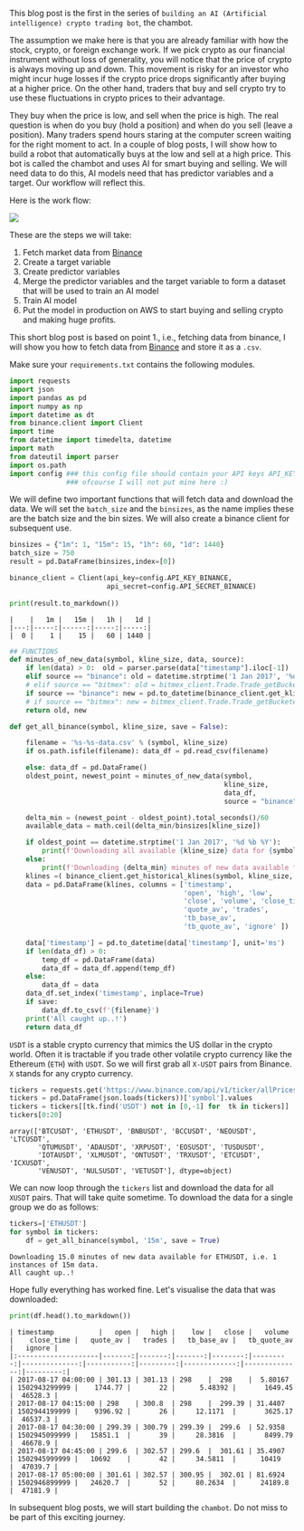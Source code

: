 This blog post is the first in the series of `building an AI (Artificial intelligence) crypto trading bot`, the chambot. 

The assumption we make here is that you are already familiar with how the stock, crypto, or foreign exchange work. If we pick crypto as our financial instrument without loss of generality, you will notice that the price of crypto is always moving up and down. This movement is risky for an investor who might incur huge losses if the crypto price drops significantly after buying at a higher price. On the other hand, traders that buy and sell crypto try to use these fluctuations in crypto prices to their advantage.

They buy when the price is low, and sell when the price is high. The real question is when do you buy (hold a position) and when do you sell (leave a position). Many traders spend hours staring at the computer screen waiting for the right moment to act.  In a couple of blog posts, I will show how to build a robot that automatically buys at the low and sell at a high price. This bot is called the chambot and uses AI for smart buying and selling. We will need data to do this,  AI models need that has predictor variables and a target. Our workflow will reflect this. 

Here is the work flow:

![](../../images/flow_diagram.png)

These are the steps we will take:
1. Fetch market data from [Binance](https://www.binance.com/en)
2. Create a target variable
3. Create predictor variables
4. Merge the predictor variables and the target variable to form a dataset that will be used to train an AI model
5. Train AI model
6. Put the model in production on AWS to start buying and selling crypto and making huge profits. 

This short blog post is based on point 1., i.e., fetching data from binance, I will show you how to fetch data from [Binance](https://www.binance.com/en) and store it as a `.csv`. 

Make sure your `requirements.txt` contains the following modules.



```python
import requests
import json 
import pandas as pd 
import numpy as np 
import datetime as dt 
from binance.client import Client
import time
from datetime import timedelta, datetime
import math
from dateutil import parser
import os.path
import config ### this config file should contain your API keys API_KEY_BINANCE and API_SECRET_BINANCE
              ### ofcourse I will not put mine here :) 
```

We will define two important functions that will fetch data and download the data. We will set the `batch_size` and the `binsizes`, as the name implies these are the batch size and the bin sizes.  We will also create a binance client for subsequent use.


```python
binsizes = {"1m": 1, "15m": 15, "1h": 60, "1d": 1440}
batch_size = 750
result = pd.DataFrame(binsizes,index=[0])

binance_client = Client(api_key=config.API_KEY_BINANCE, 
                        api_secret=config.API_SECRET_BINANCE)
                        
print(result.to_markdown())
```

    |    |   1m |   15m |   1h |   1d |
    |---:|-----:|------:|-----:|-----:|
    |  0 |    1 |    15 |   60 | 1440 |



```python
## FUNCTIONS
def minutes_of_new_data(symbol, kline_size, data, source):
    if len(data) > 0:  old = parser.parse(data["timestamp"].iloc[-1])
    elif source == "binance": old = datetime.strptime('1 Jan 2017', '%d %b %Y')
    # elif source == "bitmex": old = bitmex_client.Trade.Trade_getBucketed(symbol=symbol, binSize=kline_size, count=1, reverse=False).result()[0][0]['timestamp']
    if source == "binance": new = pd.to_datetime(binance_client.get_klines(symbol=symbol, interval=kline_size)[-1][0], unit='ms')
    # if source == "bitmex": new = bitmex_client.Trade.Trade_getBucketed(symbol=symbol, binSize=kline_size, count=1, reverse=True).result()[0][0]['timestamp']
    return old, new

def get_all_binance(symbol, kline_size, save = False):

    filename = '%s-%s-data.csv' % (symbol, kline_size)
    if os.path.isfile(filename): data_df = pd.read_csv(filename)

    else: data_df = pd.DataFrame()
    oldest_point, newest_point = minutes_of_new_data(symbol, 
                                                     kline_size, 
                                                     data_df, 
                                                     source = "binance")

    delta_min = (newest_point - oldest_point).total_seconds()/60
    available_data = math.ceil(delta_min/binsizes[kline_size])

    if oldest_point == datetime.strptime('1 Jan 2017', '%d %b %Y'): 
        print(f'Downloading all available {kline_size} data for {symbol}. Be patient..!')
    else: 
        print(f'Downloading {delta_min} minutes of new data available for {symbol}, i.e. {available_data} instances of {kline_size} data.')
    klines =( binance_client.get_historical_klines(symbol, kline_size, oldest_point.strftime("%d %b %Y %H:%M:%S"), newest_point.strftime("%d %b %Y %H:%M:%S")))
    data = pd.DataFrame(klines, columns = ['timestamp', 
                                           'open', 'high', 'low', 
                                           'close', 'volume', 'close_time', 
                                           'quote_av', 'trades', 
                                           'tb_base_av', 
                                           'tb_quote_av', 'ignore' ])

    data['timestamp'] = pd.to_datetime(data['timestamp'], unit='ms')
    if len(data_df) > 0:
        temp_df = pd.DataFrame(data)
        data_df = data_df.append(temp_df)
    else: 
        data_df = data
    data_df.set_index('timestamp', inplace=True)
    if save: 
        data_df.to_csv(f'{filename}')
    print('All caught up..!')
    return data_df

```

`USDT` is a stable crypto currency that mimics the US dollar in the crypto world. Often it is  tractable if you trade other volatile crypto currency like the Ethereum (`ETH`) with `USDT`. So we will first grab all `X-USDT` pairs from Binance. `X` stands for any crypto currency.


```python
tickers = requests.get('https://www.binance.com/api/v1/ticker/allPrices').text
tickers = pd.DataFrame(json.loads(tickers))['symbol'].values
tickers = tickers[[tk.find('USDT') not in [0,-1] for  tk in tickers]]
tickers[0:20]
```




    array(['BTCUSDT', 'ETHUSDT', 'BNBUSDT', 'BCCUSDT', 'NEOUSDT', 'LTCUSDT',
           'QTUMUSDT', 'ADAUSDT', 'XRPUSDT', 'EOSUSDT', 'TUSDUSDT',
           'IOTAUSDT', 'XLMUSDT', 'ONTUSDT', 'TRXUSDT', 'ETCUSDT', 'ICXUSDT',
           'VENUSDT', 'NULSUSDT', 'VETUSDT'], dtype=object)



We can now loop through the `tickers` list and download the data for all `XUSDT` pairs. That will take quite sometime. To download the data for a single group we do as follows:


```python
tickers=['ETHUSDT']
for symbol in tickers:
    df = get_all_binance(symbol, '15m', save = True)
```

    Downloading 15.0 minutes of new data available for ETHUSDT, i.e. 1 instances of 15m data.
    All caught up..!


Hope fully everything has worked fine.  Let's visualise the data that was downloaded:


```python
print(df.head().to_markdown())
```

    | timestamp           |   open |   high |    low |   close |   volume |    close_time |   quote_av |   trades |   tb_base_av |   tb_quote_av |   ignore |
    |:--------------------|-------:|-------:|-------:|--------:|---------:|--------------:|-----------:|---------:|-------------:|--------------:|---------:|
    | 2017-08-17 04:00:00 | 301.13 | 301.13 | 298    |  298    |  5.80167 | 1502943299999 |    1744.77 |       22 |      5.48392 |       1649.45 |  46528.3 |
    | 2017-08-17 04:15:00 | 298    | 300.8  | 298    |  299.39 | 31.4407  | 1502944199999 |    9396.92 |       26 |     12.1171  |       3625.17 |  46537.3 |
    | 2017-08-17 04:30:00 | 299.39 | 300.79 | 299.39 |  299.6  | 52.9358  | 1502945099999 |   15851.1  |       39 |     28.3816  |       8499.79 |  46678.9 |
    | 2017-08-17 04:45:00 | 299.6  | 302.57 | 299.6  |  301.61 | 35.4907  | 1502945999999 |   10692    |       42 |     34.5811  |      10419    |  47039.7 |
    | 2017-08-17 05:00:00 | 301.61 | 302.57 | 300.95 |  302.01 | 81.6924  | 1502946899999 |   24620.7  |       52 |     80.2634  |      24189.8  |  47181.9 |


In subsequent blog posts, we will start building the `chambot`. Do not miss to be part of this exciting journey. 


